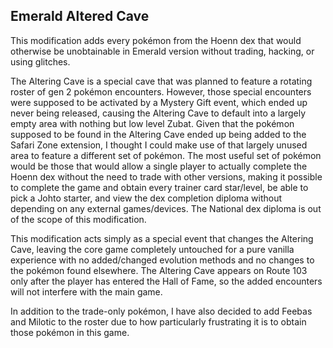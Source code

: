 ## Emerald Altered Cave

This modification adds every pokémon from the Hoenn dex that would otherwise be unobtainable in Emerald version without trading, hacking, or using glitches.

The Altering Cave is a special cave that was planned to feature a rotating roster of gen 2 pokémon encounters. However, those special encounters were supposed to be activated by a Mystery Gift event, which ended up never being released, causing the Altering Cave to default into a largely empty area with nothing but low level Zubat. Given that the pokémon supposed to be found in the Altering Cave ended up being added to the Safari Zone extension, I thought I could make use of that largely unused area to feature a different set of pokémon. The most useful set of pokémon would be those that would allow a single player to actually complete the Hoenn dex without the need to trade with other versions, making it possible to complete the game and obtain every trainer card star/level, be able to pick a Johto starter, and view the dex completion diploma without depending on any external games/devices. The National dex diploma is out of the scope of this modification.

This modification acts simply as a special event that changes the Altering Cave, leaving the core game completely untouched for a pure vanilla experience with no added/changed evolution methods and no changes to the pokémon found elsewhere. The Altering Cave appears on Route 103 only after the player has entered the Hall of Fame, so the added encounters will not interfere with the main game.

In addition to the trade-only pokémon, I have also decided to add Feebas and Milotic to the roster due to how particularly frustrating it is to obtain those pokémon in this game.
